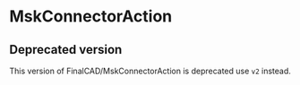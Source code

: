# MskConnectorAction

## Deprecated version

This version of FinalCAD/MskConnectorAction is deprecated use `v2` instead.
